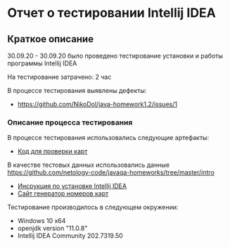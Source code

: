 # Отчет о тестировании Intellij IDEA

## Краткое описание 

30.09.20 - 30.09.20 было проведено тестирование установки и работы программы Intellij IDEA

На тестирование затрачено: 2 час 

В процессе тестирования выявлены дефекты:
* https://github.com/NikoDol/java-homework1.2/issues/1

### Описание процесса тестирования 

В процессе тестирования использовались следующие артефакты:
* [Код для проверки карт](https://github.com/NikoDol/java-homework1.2/tree/master/artifacts)

В качестве тестовых данных использовались данные https://github.com/netology-code/javaqa-homeworks/tree/master/intro
* [Инсрукция  по установке Intellij IDEA](https://github.com/netology-code/javaqa-homeworks/blob/master/intro/idea.md)
* [Сайт генератор номеров карт ](https://creditcardgenerator.in/credit-card-generator/Russian-Federation)

Тестирование производилось в следующем окружении:
* Windows 10 x64
* openjdk version "11.0.8"
* Intellij IDEA Community 202.7319.50